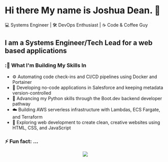 # Hi there My name is Joshua Dean. 👋

💻 Systems Engineer | 🛠️ DevOps Enthusiast | ☕ Code & Coffee Guy

## I am a Systems Engineer/Tech Lead for a web based applications

### :🌱 What I'm Building My Skills In

- ⚙️ Automating code check-ins and CI/CD pipelines using Docker and Portainer
- 🧠 Developing no-code applications in Salesforce and keeping metadata version-controlled
- 🐍 Advancing my Python skills through the Boot.dev backend developer pathway
- ☁️ Building AWS serverless infrastructure with Lambdas, ECS Fargate, and Terraform
- 🎨 Exploring web development to create clean, creative websites using HTML, CSS, and JavaScript

### ⚡ Fun fact: ...

<p align="center">
  <img src="https://api.boot.dev/v1/users/public/dec868d7-4bde-4d89-af13-15a875980c3e/thumbnail" >
</p>
